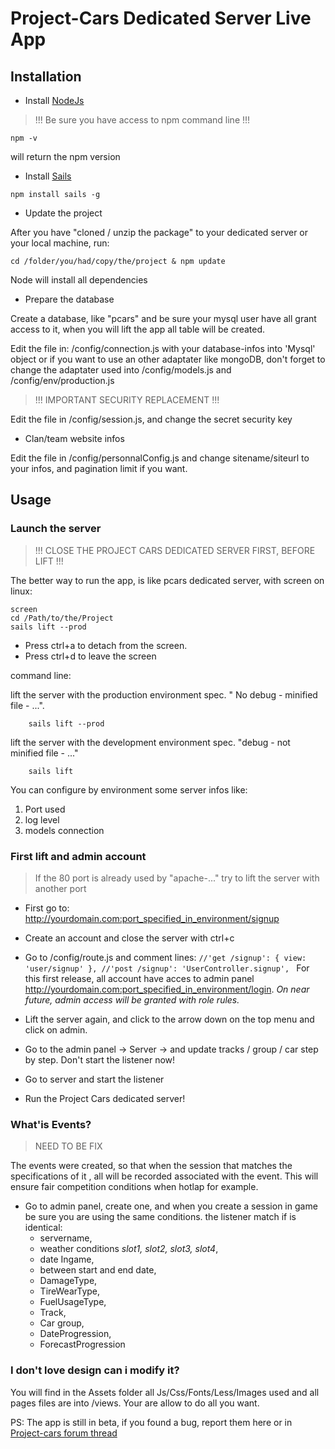 
# Project-Cars Dedicated Server Live App

## Installation



- Install [NodeJs](https://nodejs.org/)	

> !!! Be sure you have access to npm command line !!!

`npm -v`

will return the npm version

 - Install [Sails](http://sailsjs.org/) 
 
`npm install sails -g`

- Update the project
 
After you have "cloned / unzip the package" to your dedicated server or your local machine, run:

`cd /folder/you/had/copy/the/project & npm update`

Node will install all dependencies

- Prepare the database

Create a database, like "pcars" and be sure your mysql user have all grant access to it, when you will lift the app all table will be created.

Edit the file in: /config/connection.js with your database-infos into 'Mysql' object or if you want to use an other adaptater like mongoDB, don't forget to change the adaptater used into /config/models.js and /config/env/production.js


> !!! IMPORTANT SECURITY  REPLACEMENT !!!

Edit the file in /config/session.js, and change the secret security key

- Clan/team website infos

Edit the file in /config/personnalConfig.js and change sitename/siteurl to your infos, and pagination limit if you want.

## Usage

### Launch the server

> !!! CLOSE THE PROJECT CARS DEDICATED SERVER FIRST, BEFORE LIFT !!!

The better way to run the app, is like pcars dedicated server, with screen on linux:

	screen
	cd /Path/to/the/Project
	sails lift --prod

 - Press ctrl­+a  to detach from the screen.
 - Press ctrl+­d to leave the screen

command line:

lift the server with the production environment spec.  " No debug - minified file  -  ...".
```
    sails lift --prod
```

lift the server with the development environment spec. "debug  - not minified file - ..."
```
    sails lift
```

You can configure by environment some server infos like: 
 1. Port used
 2. log level
 3. models connection

### First lift and admin account

> If the 80 port is already used by "apache-..." try to lift the server
> with another port

- First go to: http://yourdomain.com:port_specified_in_environment/signup

- Create an account and close the server with ctrl+c

- Go to /config/route.js and comment lines:
	`//'get /signup': { view: 'user/signup' },
    //'post /signup': 'UserController.signup',
	`
For this first release, all account have acces to admin panel http://yourdomain.com:port_specified_in_environment/login.
*On near future, admin access will be granted with role rules.*

- Lift the server again, and click to the arrow down on the top menu and click on admin.
- Go to the admin panel -> Server -> and update tracks / group / car step by step. Don't start the listener now!
- Go to server and start the listener
- Run the Project Cars dedicated server!

### What'is Events?

> NEED TO BE FIX

The events were created, so that when the session that matches the specifications of it , all will be recorded associated with the event. This will ensure fair competition conditions when hotlap for example.

- Go to admin panel, create one, and when you create a session in game be sure you are using the same conditions. the listener match if is identical:
	- servername,
	- weather conditions *slot1, slot2, slot3, slot4*,
	- date Ingame,
	- between start and end date,
	- DamageType,
	- TireWearType,
	- FuelUsageType,
	- Track,
	- Car group,
	- DateProgression,
	- ForecastProgression

### I don't love design can i modify it?

You will find in the Assets folder all Js/Css/Fonts/Less/Images used and all pages files are into /views. Your are allow to do all you want.


PS: The app is still in beta, if you found a bug, report them here or in [Project-cars forum thread](http://forum.projectcarsgame.com/showthread.php?33757-Project-Cars-Dedicated-Server-Live-App)